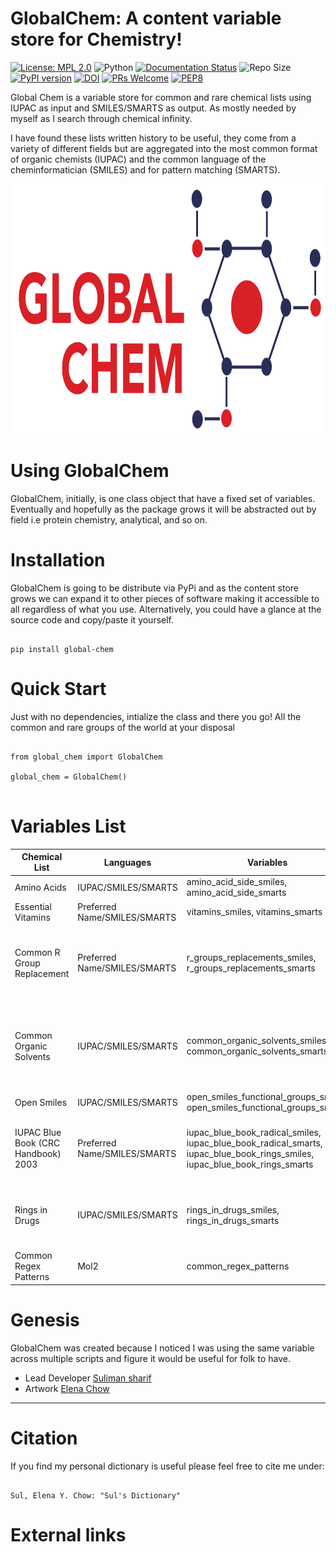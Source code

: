 GlobalChem: A content variable store for Chemistry!
===================================================

[![License: MPL 2.0](https://img.shields.io/badge/License-MPL%202.0-brightgreen.svg)](https://opensource.org/licenses/MPL-2.0)
![Python](https://img.shields.io/badge/python-3.6-blue.svg)
[![Documentation Status](https://readthedocs.org/projects/globalchem/badge/?version=latest)](https://globalchem.readthedocs.io/en/latest/?badge=latest)
![Repo Size](https://img.shields.io/github/repo-size/Sulstice/global-chem)
[![PyPI version](https://badge.fury.io/py/global-chem.svg)](https://badge.fury.io/py/global-chem)
[![DOI](https://zenodo.org/badge/259046250.svg)](https://zenodo.org/badge/latestdoi/259046250)
[![PRs Welcome](https://img.shields.io/badge/PRs-welcome-brightgreen.svg?style=flat-square)](http://makeapullrequest.com)
[![PEP8](https://img.shields.io/badge/code%20style-pep8-orange.svg)](https://www.python.org/dev/peps/pep-0008/)



Global Chem is a variable store for common and rare chemical lists using IUPAC as input and SMILES/SMARTS as output. As 
mostly needed by myself as I search through chemical infinity. 

I have found these lists written history to be useful, they come from a variety of different fields but are aggregated 
into the most common format of organic chemists (IUPAC) and the common language of the cheminformatician (SMILES) and for 
pattern matching (SMARTS).

<p align="center">
  <img width="800" height="400" src="images/globalchemlogo.png">
</p>



Using GlobalChem
=====================

GlobalChem, initially, is one class object that have a fixed set of variables. Eventually and hopefully as the package 
grows it will be abstracted out by field i.e protein chemistry, analytical, and so on. 

Installation 
============

GlobalChem is going to be distribute via PyPi and as the content store grows we can expand it to other pieces of software
making it accessible to all regardless of what you use. Alternatively, you could have a glance at the source code and copy/paste
it yourself.

```

pip install global-chem

```
Quick Start
===========

Just with no dependencies, intialize the class and there you go! All the common and rare groups of the world
at your disposal 

```

from global_chem import GlobalChem

global_chem = GlobalChem()


```

Variables List
==============

| Chemical List                       | Languages                    | Variables                                                                                                                  | References                                                                                                                                                                                                                                     |
|-------------------------------------|------------------------------|----------------------------------------------------------------------------------------------------------------------------|------------------------------------------------------------------------------------------------------------------------------------------------------------------------------------------------------------------------------------------------|
| Amino Acids                         | IUPAC/SMILES/SMARTS          | amino_acid_side_smiles, amino_acid_side_smarts                                                                             | Common Knowledge                                                                                                                                                                                                                               |
| Essential Vitamins                  | Preferred Name/SMILES/SMARTS | vitamins_smiles, vitamins_smarts                                                                                           | Common Knowledge                                                                                                                                                                                                                               |
| Common R Group Replacement          | Preferred Name/SMILES/SMARTS | r_groups_replacements_smiles, r_groups_replacements_smarts                                                                 | Takeuchi, Kosuke, et al. “R-Group Replacement Database for Medicinal Chemistry.” Future Science OA, vol. 7, no. 8, Sept. 2021, p. FSO742. future-science.com (Atypon), https://doi.org/10.2144/fsoa-2021-0062.                                 |
| Common Organic Solvents             | IUPAC/SMILES/SMARTS          | common_organic_solvents_smiles, common_organic_solvents_smarts                                                             | Fulmer, Gregory R., et al. “NMR Chemical Shifts of Trace Impurities: Common Laboratory Solvents, Organics, and Gases in Deuterated Solvents Relevant to the Organometallic Chemist.”Organometallics , vol. 29, no. 9, May 2010, pp. 2176–79.   |
| Open Smiles                         | IUPAC/SMILES/SMARTS          | open_smiles_functional_groups_smiles, open_smiles_functional_groups_smarts                                                 | OpenSMILES Home Page. http://opensmiles.org/.                                                                                                                                                                                                  |
| IUPAC Blue Book (CRC Handbook) 2003 | Preferred Name/SMILES/SMARTS | iupac_blue_book_radical_smiles, iupac_blue_book_radical_smarts, iupac_blue_book_rings_smiles, iupac_blue_book_rings_smarts | Chemical Rubber Company. CRC Handbook of Chemistry and Physics: A Ready-Reference Book of Chemical and Physical Data . Edited by David R. Lide, 85. ed, CRC Press, 2004.                                                                       |
| Rings in Drugs                      | IUPAC/SMILES/SMARTS          | rings_in_drugs_smiles, rings_in_drugs_smarts                                                                               | Taylor, Richard D., et al. “Rings in Drugs.” Journal of Medicinal Chemistry, vol. 57, no. 14, July 2014, pp. 5845–59.  ACS Publications, https://doi.org/10.1021/jm4017625.                                                                    |
| Common Regex Patterns               | Mol2                         | common_regex_patterns                                                                                                      |                                                                                                                                                                                                                                                |

Genesis
=======

GlobalChem was created because I noticed I was using the same variable across multiple scripts and figure it would be useful
for folk to have.

- Lead Developer [Suliman sharif](http://sulstice.github.io/)
- Artwork [Elena Chow](http://www.chowelena.com/)

* * * * *

Citation
========

If you find my personal dictionary is useful please feel free to cite me under:

```

Sul, Elena Y. Chow: "Sul's Dictionary" 

```
External links
==============


